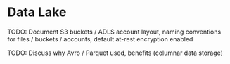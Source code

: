 # Data Lake

TODO:  Document S3 buckets / ADLS account layout, naming conventions for files / buckets / accounts, default at-rest encryption enabled

TODO:  Discuss why Avro / Parquet used, benefits \(columnar data storage\)

